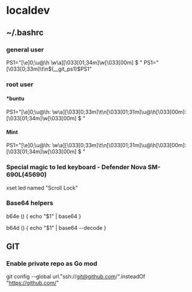 # localdev

## ~/.bashrc

### general user

PS1="\[\e]0;\u@\h \w\a\]\[\033[01;34m\]\w\[\033[00m\] \$ "
PS1="\[\033[0;33m\]\t\n\$(__git_ps1)$PS1"

### root user

#### *buntu
PS1="\[\e]0;\u@\h: \w\a\]\[\033[0;33m\]\t\n\[\033[01;31m\]\u@\h\[\033[00m\]:\[\033[01;34m\]\w\[\033[00m\] \$ "

#### Mint
PS1="\[\e]0;\u@\h: \w\a\]\[\033[0;33m\]\t\n\[\033[01;31m\]\u@\h\[\033[00m\]:\[\033[01;34m\]\w\[\033[00m\] $ "

### Special magic to led keyboard - Defender Nova SM-690L(45690)
xset led named "Scroll Lock"

### Base64 helpers
b64e () {
  echo "$1" | base64
}

b64d () {
  echo "$1" | base64 --decode
}


## GIT

### Enable private repo as Go mod

git config --global url."ssh://git@github.com/".insteadOf "https://github.com/"
